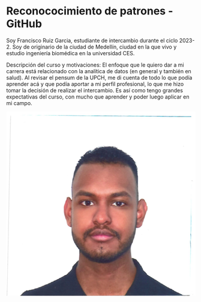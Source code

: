 # Reconococimiento de patrones - GitHub

Soy Francisco Ruiz Garcia, estudiante de intercambio durante el ciclo 2023-2. Soy de originario de la ciudad de Medellín, ciudad en la que vivo y estudio ingeniería biomédica en la universidad CES. 

Descripción del curso y motivaciones: El enfoque que le quiero dar a mi carrera está relacionado con la analítica de datos (en general y también en salud). Al revisar el pensum de la UPCH, me di cuenta de todo lo que podía aprender acá y que podía aportar a mi perfil profesional, lo que me hizo tomar la decisión de realizar el intercambio. Es así como tengo grandes expectativas del curso, con mucho que aprender y poder luego aplicar en mi campo.


![Foto Francisco Ruiz Garcia](/images/FOTO%20-%20FRANCISCO%20RUIZ.jpg)

